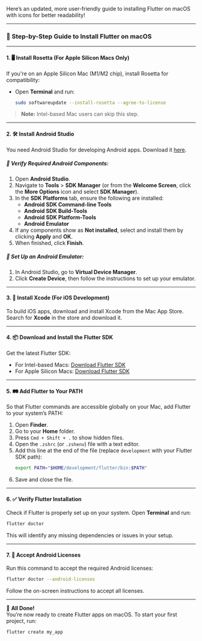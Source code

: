 Here’s an updated, more user-friendly guide to installing Flutter on macOS with icons for better readability!

---

### 🚀 Step-by-Step Guide to Install Flutter on macOS

---

#### 1. 🖥️ **Install Rosetta (For Apple Silicon Macs Only)**  
If you're on an Apple Silicon Mac (M1/M2 chip), install Rosetta for compatibility:

- Open **Terminal** and run:
  ```bash
  sudo softwareupdate --install-rosetta --agree-to-license
  ```

> **Note:** Intel-based Mac users can skip this step.

---

#### 2. 🛠️ **Install Android Studio**  
You need Android Studio for developing Android apps. Download it [here](https://redirector.gvt1.com/edgedl/android/studio/install/2024.1.2.12/android-studio-2024.1.2.12-mac.dmg).

##### 🔧 **Verify Required Android Components:**

1. Open **Android Studio**.
2. Navigate to **Tools** > **SDK Manager** (or from the **Welcome Screen**, click the **More Options** icon and select **SDK Manager**).
3. In the **SDK Platforms** tab, ensure the following are installed:
   - **Android SDK Command-line Tools**
   - **Android SDK Build-Tools**
   - **Android SDK Platform-Tools**
   - **Android Emulator**
4. If any components show as **Not installed**, select and install them by clicking **Apply** and **OK**.
5. When finished, click **Finish**.

##### 📱 **Set Up an Android Emulator:**
1. In Android Studio, go to **Virtual Device Manager**.
2. Click **Create Device**, then follow the instructions to set up your emulator.

---

#### 3.  **Install Xcode (For iOS Development)**  
To build iOS apps, download and install Xcode from the Mac App Store.  
Search for **Xcode** in the store and download it.

---

#### 4. 📦 **Download and Install the Flutter SDK**  
Get the latest Flutter SDK:

- For Intel-based Macs: [Download Flutter SDK](https://docs.flutter.dev/get-started/install/macos#install-flutter-sdk)
- For Apple Silicon Macs: [Download Flutter SDK](https://docs.flutter.dev/get-started/install/macos#install-flutter-sdk)

---

#### 5. 🛤️ **Add Flutter to Your PATH**

So that Flutter commands are accessible globally on your Mac, add Flutter to your system’s PATH:

1. Open **Finder**.
2. Go to your **Home** folder.
3. Press `Cmd + Shift + .` to show hidden files.
4. Open the `.zshrc` (or `.zshenv`) file with a text editor.
5. Add this line at the end of the file (replace `development` with your Flutter SDK path):
   ```bash
   export PATH="$HOME/development/flutter/bin:$PATH"
   ```
6. Save and close the file.

---

#### 6. ✅ **Verify Flutter Installation**

Check if Flutter is properly set up on your system. Open **Terminal** and run:

```bash
flutter doctor
```

This will identify any missing dependencies or issues in your setup.

---

#### 7. 📄 **Accept Android Licenses**

Run this command to accept the required Android licenses:

```bash
flutter doctor --android-licenses
```

Follow the on-screen instructions to accept all licenses.

---

🎉 **All Done!**  
You’re now ready to create Flutter apps on macOS. To start your first project, run:

```bash
flutter create my_app
```

